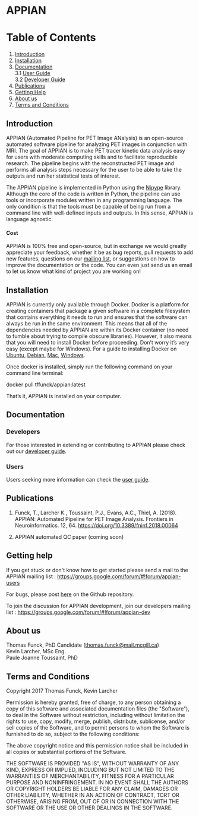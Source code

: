 # APPIAN
Table of Contents
=================
 1. [Introduction](#introduction)
 2. [Installation](#installation)
 3. [Documentation](#documentation)\
     3.1 [User Guide](https://github.com/APPIAN-PET/APPIAN/blob/master/USERGUIDE.md)\
     3.2 [Developer Guide](link_contributing)
 4. [Publications](#publications)
 5. [Getting Help](#getting-help)
 6. [About us](#about-us)
 7. [Terms and Conditions](#terms-and-conditions)


## Introduction
APPIAN (Automated Pipeline for PET Image ANalysis) is an open-source automated software pipeline for analyzing PET images in conjunction with MRI. The goal of APPIAN is to make PET tracer kinetic data analysis easy for users with moderate computing skills and to facilitate reproducible research. The pipeline begins with the reconstructed PET image and performs all analysis steps necessary for the user to be able to take the outputs and run her statistical tests of interest. 

The APPIAN pipeline is implemented in Python using the [Nipype][nipype] library. Although the core of the code is written in Python, the pipeline can use tools or incorporate modules written in any programming language. The only condition is that the tools must be capable of being run from a command line with well-defined inputs and outputs. In this sense, APPIAN is  language agnostic.

#### Cost
APPIAN is 100% free and open-source, but in exchange we would greatly appreciate your feedback, whether it be as bug reports, pull requests to add new features, questions on our [mailing list](https://groups.google.com/forum/#!forum/appian-users), or suggestions on how to improve the documentation or the code. You can even just send us an email to let us know what kind of project you are working on!  

## Installation 

APPIAN is currently only available through Docker. Docker is a platform for creating containers that package a given software in a complete filesystem that contains everything it needs to run and ensures that the software can always be run in the same environment. This means that all of the dependencies needed by APPIAN are within its Docker container (no need to fumble about trying to compile obscure libraries). However, it also means that you will need to install Docker before proceeding. Don’t worry it’s very easy (except maybe for Windows). For a guide to installing Docker on [Ubuntu][ubuntu_docker], [Debian][debian_docker], [Mac][mac_docker], [Windows][windows_docker].


Once docker is installed, simply run the following command on your command line terminal:

docker pull tffunck/appian:latest

That’s it, APPIAN is installed on your computer. 


## Documentation
### Developers
For those interested in extending or contributing to APPIAN please check out our [developer guide][link_contributing]. 

### Users

Users seeking more information can check the [user guide][link_user_guide].

## Publications
1. Funck, T., Larcher K., Toussaint, P.J., Evans, A.C., Thiel, A. (2018). APPIAN: Automated Pipeline for PET Image Analysis. Frontiers in Neuroinformatics. 12, 64.  https://doi.org/10.3389/fninf.2018.00064 

2. APPIAN automated QC paper (coming soon)

## Getting help

If you get stuck or don't know how to get started please send a mail to the APPIAN mailing list :
https://groups.google.com/forum/#!forum/appian-users

For bugs, please post [here](#https://github.com/APPIAN-PET/APPIAN/issues) on the Github repository.

To join the discussion for APPIAN development, join our developers mailing list : 
https://groups.google.com/forum/#!forum/appian-dev


## About us
Thomas Funck, PhD Candidate (thomas.funck@mail.mcgill.ca)\
Kevin Larcher, MSc Eng.\
Paule Joanne Toussaint, PhD

## Terms and Conditions
Copyright 2017 Thomas Funck, Kevin Larcher


Permission is hereby granted, free of charge, to any person obtaining a copy of this software and associated documentation files (the "Software"), to deal in the Software without restriction, including without limitation the rights to use, copy, modify, merge, publish, distribute, sublicense, and/or sell copies of the Software, and to permit persons to whom the Software is furnished to do so, subject to the following conditions:

The above copyright notice and this permission notice shall be included in all copies or substantial portions of the Software.

THE SOFTWARE IS PROVIDED "AS IS", WITHOUT WARRANTY OF ANY KIND, EXPRESS OR IMPLIED, INCLUDING BUT NOT LIMITED TO THE WARRANTIES OF MERCHANTABILITY, FITNESS FOR A PARTICULAR PURPOSE AND NONINFRINGEMENT. IN NO EVENT SHALL THE AUTHORS OR COPYRIGHT HOLDERS BE LIABLE FOR ANY CLAIM, DAMAGES OR OTHER LIABILITY, WHETHER IN AN ACTION OF CONTRACT, TORT OR OTHERWISE, ARISING FROM, OUT OF OR IN CONNECTION WITH THE SOFTWARE OR THE USE OR OTHER DEALINGS IN THE SOFTWARE.


[link_contributing]: https://github.com/APPIAN-PET/APPIAN/blob/master/CONTRIBUTING.md
[link_user_guide]: https://github.com/APPIAN-PET/APPIAN/blob/master/USERGUIDE.md
[ubuntu_docker]: https://docs.docker.com/install/linux/docker-ce/ubuntu/
[debian_docker]: https://docs.docker.com/install/linux/docker-ce/ubuntu/
[mac_docker]: https://docs.docker.com/docker-for-mac/install/
[windows_docker]: https://docs.docker.com/docker-for-windows/install/
[nipype]: http://nipype.readthedocs.io/en/latest/
[cbrain]: https://mcin-cnim.ca/technology/cbrain/

